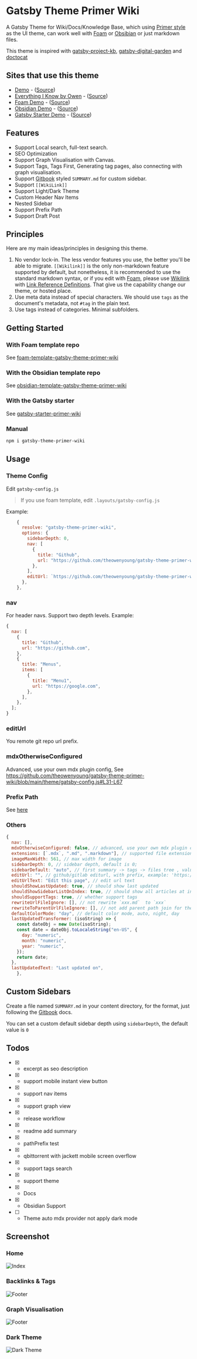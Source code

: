 # Gatsby Theme Primer Wiki

A Gatsby Theme for Wiki/Docs/Knowledge Base, which using [Primer style](https://primer.style/react/) as the UI theme, can work well with [Foam](https://github.com/foambubble/foam) or [Obsibian](https://obsidian.md/) or just markdown files.

This theme is inspired with [gatsby-project-kb](https://github.com/hikerpig/gatsby-project-kb), [gatsby-digital-garden](https://github.com/mathieudutour/gatsby-digital-garden) and [doctocat](https://primer.style/doctocat/)

## Sites that use this theme

- [Demo](https://demo-wiki.owenyoung.com) - ([Source](https://github.com/theowenyoung/gatsby-theme-primer-wiki/tree/main/example))
- [Everything I Know by Owen](https://wiki.owenyoung.com/) - ([Source](https://github.com/theowenyoung/wiki))
- [Foam Demo](https://demo-foam.owenyoung.com/) - ([Source](https://github.com/theowenyoung/foam-template-gatsby-theme-primer-wiki))
- [Obsidian Demo](https://demo-obsidian.owenyoung.com/) - ([Source](https://github.com/theowenyoung/obsidian-template-gatsby-theme-primer-wiki))
- [Gatsby Starter Demo](https://demo-gatsby-starter-primer-wiki.owenyoung.com/) - ([Source](https://github.com/theowenyoung/gatsby-starter-primer-wiki))

## Features

- Support Local search, full-text search.
- SEO Optimization
- Support Graph Visualisation with Canvas.
- Support Tags, Tags First, Generating tag pages, also connecting with graph visualisation.
- Support [Gitbook](https://docs.gitbook.com/integrations/github/content-configuration#summary) styled `SUMMARY.md` for custom sidebar.
- Support `[[WikiLink]]`
- Support Light/Dark Theme
- Custom Header Nav Items
- Nested Sidebar
- Support Prefix Path
- Support Draft Post

## Principles

Here are my main ideas/principles in designing this theme.

1. No vendor lock-in. The less vendor features you use, the better you'll be able to migrate. `[[Wikilink]]` is the only non-markdown feature supported by default, but nonetheless, it is recommended to use the standard markdown syntax, or if you edit with [Foam](https://github.com/foambubble/foam), please use [Wikilink](https://foambubble.github.io/foam/wikilinks) with [Link Reference Definitions](https://foambubble.github.io/foam/features/link-reference-definitions). That give us the capability change our theme, or hosted place.
2. Use meta data instead of special characters. We should use `tags` as the document's metadata, not `#tag` in the plain text.
3. Use tags instead of categories. Minimal subfolders.

## Getting Started

### With Foam template repo

See [foam-template-gatsby-theme-primer-wiki](https://github.com/theowenyoung/foam-template-gatsby-theme-primer-wiki)

### With the Obsidian template repo

See [obsidian-template-gatsby-theme-primer-wiki](https://github.com/theowenyoung/obsidian-template-gatsby-theme-primer-wiki)

### With the Gatsby starter

See [gatsby-starter-primer-wiki](https://github.com/theowenyoung/gatsby-starter-primer-wiki)

### Manual

```bash
npm i gatsby-theme-primer-wiki
```

## Usage

### Theme Config

Edit `gatsby-config.js`

> If you use foam template, edit `.layouts/gatsby-config.js`

Example:

```javascript
    {
      resolve: "gatsby-theme-primer-wiki",
      options: {
        sidebarDepth: 0,
        nav: [
          {
            title: "Github",
            url: "https://github.com/theowenyoung/gatsby-theme-primer-wiki",
          },
        ],
        editUrl: `https://github.com/theowenyoung/gatsby-theme-primer-wiki/tree/main/`,
      },
    },
```

### nav

For header navs. Support two depth levels. Example:

```javascript
{
  nav: [
    {
      title: "Github",
      url: "https://github.com",
    },
    {
      title: "Menus",
      items: [
        {
          title: "Menu1",
          url: "https://google.com",
        },
      ],
    },
  ];
}
```

### editUrl

You remote git repo url prefix.

### mdxOtherwiseConfigured

Advanced, use your own mdx plugin config, See https://github.com/theowenyoung/gatsby-theme-primer-wiki/blob/main/theme/gatsby-config.js#L31-L67

### Prefix Path

See [here](https://www.gatsbyjs.com/docs/how-to/previews-deploys-hosting/path-prefix/)

### Others

```javascript
{
  nav: [],
  mdxOtherwiseConfigured: false, // advanced, use your own mdx plugin config, See https://github.com/theowenyoung/gatsby-theme-primer-wiki/blob/main/theme/gatsby-config.js#L31-L67
  extensions: [`.mdx`, ".md", ".markdown"], // supported file extensions for mdx
  imageMaxWidth: 561, // max width for image
  sidebarDepth: 0, // sidebar depth, default is 0;
  sidebarDefault: "auto", // first summary -> tags -> files tree , value can be auto, summary, tag, category
  editUrl: "", // github/gitlab editurl, with prefix, example: 'https://github.com/facebook/docusaurus/edit/main/website/',
  editUrlText: "Edit this page", // edit url text
  shouldShowLastUpdated: true, // should show last updated
  shouldShowSidebarListOnIndex: true, // should show all articles at index.
  shouldSupportTags: true, // whether support tags
  rewriteUrlFileIgnore: [], // not rewrite `xxx.md`  to `xxx`
  rewriteToParentUrlFileIgnore: [], // not add parent path join for the file
  defaultColorMode: "day", // default color mode, auto, night, day
  lastUpdatedTransformer: (isoString) => {
    const dateObj = new Date(isoString);
    const date = dateObj.toLocaleString("en-US", {
      day: "numeric",
      month: "numeric",
      year: "numeric",
    });
    return date;
  },
  lastUpdatedText: "Last updated on",
    },
```

## Custom Sidebars

Create a file named `SUMMARY.md` in your content directory, for the format, just following the [Gitbook](https://docs.gitbook.com/integrations/github/content-configuration#summary) docs.

You can set a custom default sidebar depth using `sidebarDepth`, the default value is `0`

## Todos

- [x] - excerpt as seo description
- [x] - support mobile instant view button
- [x] - support nav items
- [x] - support graph view
- [x] - release workflow
- [x] - readme add summary
- [x] - pathPrefix test
- [x] - qbittorrent with jackett mobile screen overflow
- [x] - support tags search
- [x] - support theme
- [x] - Docs
- [x] - Obsidian Support
- [ ] - Theme auto mdx provider not apply dark mode

## Screenshot

### Home

![Index](./assets/screenshot.jpg)

### Backlinks & Tags

![Footer](./assets/bootom.jpg)

### Graph Visualisation

![Footer](./assets/graph-view.jpg)

### Dark Theme

![Dark Theme](./assets/dark-theme.jpg)
